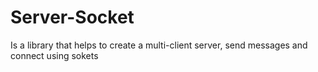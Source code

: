 # Server-Socket
Is a library that helps to create a multi-client server, send messages and connect using sokets
